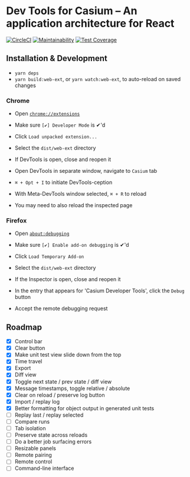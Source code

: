 # Dev Tools for Casium – An application architecture for React

[![CircleCI](https://circleci.com/gh/ai-labs-team/casium-devtools.svg?style=svg)](https://circleci.com/gh/ai-labs-team/casium-devtools) [![Maintainability](https://api.codeclimate.com/v1/badges/d5e484d903bccb6175c1/maintainability)](https://codeclimate.com/github/ai-labs-team/casium-devtools/maintainability) [![Test Coverage](https://api.codeclimate.com/v1/badges/d5e484d903bccb6175c1/test_coverage)](https://codeclimate.com/github/ai-labs-team/casium-devtools/test_coverage)

## Installation & Development

 - `yarn deps`
 - `yarn build:web-ext`, or `yarn watch:web-ext`, to auto-reload on saved changes

### Chrome

 - Open [`chrome://extensions`](chrome://extensions)
 - Make sure `[✔] Developer Mode` is ✔'d
 - Click `Load unpacked extension...`
 - Select the `dist/web-ext` directory
 - If DevTools is open, close and reopen it

 - Open DevTools in separate window, navigate to `Casium` tab
 - `⌘ + Opt + I` to initiate DevTools-ception
 - With Meta-DevTools window selected, `⌘ + R` to reload
 - You may need to also reload the inspected page

### Firefox

- Open [`about:debugging`](about:debugging)
- Make sure `[✔] Enable add-on debugging` is ✔'d
- Click `Load Temporary Add-on`
- Select the `dist/web-ext` directory
- If the Inspector is open, close and reopen it

- In the entry that appears for 'Casium Developer Tools', click the `Debug` button
- Accept the remote debugging request

## Roadmap

 - [x] Control bar
 - [x] Clear button
 - [x] Make unit test view slide down from the top
 - [x] Time travel
 - [x] Export
 - [x] Diff view
 - [x] Toggle next state / prev state / diff view
 - [x] Message timestamps, toggle relative / absolute
 - [x] Clear on reload / preserve log button
 - [x] Import / replay log
 - [x] Better formatting for object output in generated unit tests
 - [ ] Replay last / replay selected
 - [ ] Compare runs
 - [ ] Tab isolation
 - [ ] Preserve state across reloads
 - [ ] Do a better job surfacing errors
 - [ ] Resizable panels
 - [ ] Remote pairing
 - [ ] Remote control
 - [ ] Command-line interface
